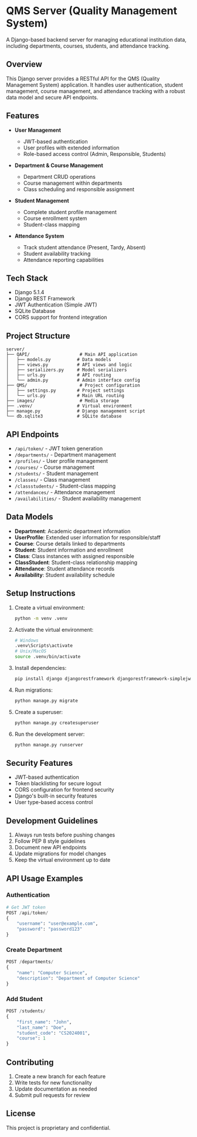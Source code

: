 # QMS Server (Quality Management System)

A Django-based backend server for managing educational institution data, including departments, courses, students, and attendance tracking.

## Overview

This Django server provides a RESTful API for the QMS (Quality Management System) application. It handles user authentication, student management, course management, and attendance tracking with a robust data model and secure API endpoints.

## Features

- **User Management**
  - JWT-based authentication
  - User profiles with extended information
  - Role-based access control (Admin, Responsible, Students)

- **Department & Course Management**
  - Department CRUD operations
  - Course management within departments
  - Class scheduling and responsible assignment

- **Student Management**
  - Complete student profile management
  - Course enrollment system
  - Student-class mapping

- **Attendance System**
  - Track student attendance (Present, Tardy, Absent)
  - Student availability tracking
  - Attendance reporting capabilities

## Tech Stack

- Django 5.1.4
- Django REST Framework
- JWT Authentication (Simple JWT)
- SQLite Database
- CORS support for frontend integration

## Project Structure

```
server/
├── QAPI/                   # Main API application
│   ├── models.py          # Data models
│   ├── views.py           # API views and logic
│   ├── serializers.py     # Model serializers
│   ├── urls.py            # API routing
│   └── admin.py           # Admin interface config
├── QMS/                    # Project configuration
│   ├── settings.py        # Project settings
│   └── urls.py            # Main URL routing
├── images/                 # Media storage
├── .venv/                 # Virtual environment
├── manage.py              # Django management script
└── db.sqlite3             # SQLite database
```

## API Endpoints

- `/api/token/` - JWT token generation
- `/departments/` - Department management
- `/profiles/` - User profile management
- `/courses/` - Course management
- `/students/` - Student management
- `/classes/` - Class management
- `/classstudents/` - Student-class mapping
- `/attendances/` - Attendance management
- `/availabilities/` - Student availability management

## Data Models

- **Department**: Academic department information
- **UserProfile**: Extended user information for responsible/staff
- **Course**: Course details linked to departments
- **Student**: Student information and enrollment
- **Class**: Class instances with assigned responsible
- **ClassStudent**: Student-class relationship mapping
- **Attendance**: Student attendance records
- **Availability**: Student availability schedule

## Setup Instructions

1. Create a virtual environment:
   ```bash
   python -m venv .venv
   ```

2. Activate the virtual environment:
   ```bash
   # Windows
   .venv\Scripts\activate
   # Unix/MacOS
   source .venv/bin/activate
   ```

3. Install dependencies:
   ```bash
   pip install django djangorestframework djangorestframework-simplejwt django-cors-headers
   ```

4. Run migrations:
   ```bash
   python manage.py migrate
   ```

5. Create a superuser:
   ```bash
   python manage.py createsuperuser
   ```

6. Run the development server:
   ```bash
   python manage.py runserver
   ```

## Security Features

- JWT-based authentication
- Token blacklisting for secure logout
- CORS configuration for frontend security
- Django's built-in security features
- User type-based access control

## Development Guidelines

1. Always run tests before pushing changes
2. Follow PEP 8 style guidelines
3. Document new API endpoints
4. Update migrations for model changes
5. Keep the virtual environment up to date

## API Usage Examples

### Authentication
```python
# Get JWT token
POST /api/token/
{
    "username": "user@example.com",
    "password": "password123"
}
```

### Create Department
```python
POST /departments/
{
    "name": "Computer Science",
    "description": "Department of Computer Science"
}
```

### Add Student
```python
POST /students/
{
    "first_name": "John",
    "last_name": "Doe",
    "student_code": "CS2024001",
    "course": 1
}
```

## Contributing

1. Create a new branch for each feature
2. Write tests for new functionality
3. Update documentation as needed
4. Submit pull requests for review

## License

This project is proprietary and confidential.
